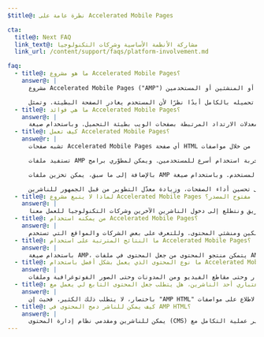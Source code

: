 ```yaml
---
$title@: نظرة عامة على Accelerated Mobile Pages

cta:
  title@: Next FAQ
  link_text@: مشاركة الأنظمة الأساسية وشركات التكنولوجيا
  link_url: /content/support/faqs/platform-involvement.md

faq:
  - title@: ما هو مشروع Accelerated Mobile Pages؟
    answer@: |
      مشروع Accelerated Mobile Pages (‏"AMP") عبارة عن مبادرة مفتوحة المصدر انبثقت عن مناشقات دارت بين الناشرين وشركات التكنولوجيا بشأن الحاجة إلى تحسين النظام العام لمحتوى الجوال للجميع -- سواءً من الناشرين أو الأنظمة الأساسية للمستهلكين أو المنشئين أو المستخدمين.

      في الوقت الحالي، نتوقع أن يصبح المحتوى سريع التحميل بدرجة فائقة مع سهولة استكشافه. وفي الواقع، يمكن أن يستغرق تحميل المحتوى عدة ثوانٍ، أو لا يتم تحميله بالكامل أبدًا نظرًا لأن المستخدم يغادر الصفحة البطيئة. وتمثل Accelerated Mobile Pages صفحات الويب المصممة للتحميل بشكل شبه فوري - وهي تعد خطوة باتجاه تحسين تجربة ويب الجوّال للجميع.
  - title@: ما هي فوائد Accelerated Mobile Pages؟
    answer@: |
      تحتل السرعة أهمية كبيرة ويعتبر البحث الفوري هو البحث المثالي. وقد أظهرت الأبحاث زيادة معدلات الارتداد المرتبطة بصفحات الويب بطيئة التحميل. وباستخدام صيغة AMP، يصبح استهلاك المزيد من المحتوى والتفاعل معه من جانب الأشخاص أكثر جاذبية إلى حد بعيد. ولكن لا يقتصر الأمر على السرعة والأداء وحدهما. فنحن نسعى أيضًا إلى تشجيع عملية التوزيع المحسّنة كي يتسنّى للناشرين الاستفادة من الآفاق المفتوحة على الويب لظهور المحتوى التابع لهم في كل مكان وبسرعة - عبر الأنظمة الأساسية والتطبيقات - وهذا بدوره يمكن أن يحقق المزيد من الأرباح من خلال الإعلانات والاشتراكات.
  - title@: كيف تعمل Accelerated Mobile Pages؟
    answe@r: |
      تشبه صفحات Accelerated Mobile Pages أي صفحة HTML أخرى، ولكنها تتميز بمجموعة محدودة من الوظائف التقنية المسموح بها والتي يتم تحديدها والتحكم فيها من خلال مواصفات AMP مفتوحة المصدر. وكما هو الحال مع جميع صفحات الويب، سيتم تحميل Accelerated Mobile Pages في أي عرض ويب حديث عبر متصفّح أو تطبيق.

      تستفيد ملفات AMP من المناهج التقنية والهندسية التي تعطي أولوية للسرعة لتقديم تجربة استخدام أسرع للمستخدمين. ويمكن لمطوّري برامج AMP استخدام مكتبة ثريّة ومتنامية لمكوّنات المويب التي تتيح إمكانية تضمين عناصر الوسائط المتعددة التفاعلية مثل الفيديو ومشاركات الشبكات الاجتماعية، أو عرض الإعلانات، أو جمع البيانات التحليلية. وليس الهدف من ذلك هو تجانس الطريقة التي يظهر بها المحتوى، ولكن الهدف هو بناء أساس تقني أكثر شيوعًا في ما بين الصفحات لزيادة سرعة أوقات التحميل.

      بالإضافة إلى ما سبق، يمكن تخزين ملفات AMP مؤقتًا في السحاب لتقليل الوقت اللازم لوصول المحتوى إلى جهاز الجوّال لدى المستخدم. وباستخدام صيغة AMP، يتمكن منتجو المحتوى من جعل المحتوى في ملفات AMP متاحًا للتخزين المؤقت من جانب الجهات الأخرى. وضمن هذا النوع من إطار العمل، يحتفظ الناشرون بالتحكم في المحتوى التابع لهم، ولكن الأنظمة الأساسية يمكنها تخزين المحتوى مؤقتًا أو نسخه للحصول على السرعة المثلى لعرضه للمستخدمين. ومن خلال Google، تم تقديم ذاكرة تخزين مؤقت يمكن لأي شخص استخدامها بدون تكلفة، وسيتم تخزين جميع صفحات AMP مؤقتًا عن طريق [ذاكرة التخزين المؤقت لصفحات AMP من Google](https://developers.google.com/amp/cache/). ويمكن للشركات الأخرى أيضًا تصميم ذاكرة تخزين مؤقت لصفحات AMP.

      وباختصار، يتمثل الهدف في أن الجمع بين الوظائف التقنية المحدودة ونظام توزيع يعتمد على التخزين المؤقت سيؤدي إلى تحسين أداء الصفحات، وزيادة معدّل التطوير من قبل الجمهور للناشرين.
  - title@: لماذا لا يتبع مشروع Accelerated Mobile Pages منهجًا مفتوح المصدر؟
    answer@: |
      تسعى الشركات المشاركة في هذا المشروع إلى تحسين أداء ويب الجوّال للجميع - وليس فقط لنظام أساسي واحد، أو مجموعة واحدة من التقنيات، أو مجموعة واحدة من الناشرين. ويؤدي جعل المشروع مفتوح المصدر إلى تمكين الأشخاص من مشاركة الأفكار والشفرات والمساهمة بها في زيادة سرعة ويب الجوّال. وما زلنا في أول الطريق ونتطلع إلى دخول الناشرين الآخرين وشركات التكنولوجيا للعمل معنا.
  - title@: من يمكنه استخدام Accelerated Mobile Pages؟
    answer@: |
      المشروع مفتوح لجميع العاملين في النظام العام - بما في ذلك الناشرون والأنظمة الأساسية للمستهلكين ومنشئي المحتوى. وللتعرف على بعض الشركات والمواقع التي تستخدم AMP، اتجه مباشرة إلى [صفحة Who](/who).
  - title@: ما النتائج المترتبة على استخدام Accelerated Mobile Pages؟
    answer@: |
      باستخدام صيغة AMP، يتمكن منتجو المحتوى من جعل المحتوى في ملفات AMP متاحًا للزحف والفهرسة والعرض (وفقًا لبروتوكول استبعاد برامج الروبوت) والتخزين المؤقت من جانب الجهات الأخرى.
  - title@: ما نوع المحتوى الذي يعمل بشكل أفضل باستخدام Accelerated Mobile Pages؟
    answer@: |
      يتمثل الهدف في تشغيل كل المحتوى المنشور، من الأخبار وحتى مقاطع الفيديو ومن المدونات وحتى الصور الفوتوغرافية وملفات GIF، وذلك باستخدام Accelerated Mobile Pages.
  - title@: باعتباري أحد الناشرين، هل يتطلب جعل المحتوى التابع لي يعمل مع Accelerated Mobile Pages المزيد من الإجراءات؟
    answer@: |
      باختصار، لا يتطلب ذلك الكثير. فحيث إن "AMP HTML" يتم إنشاؤه بالكامل من خلال تقنيات الويب الحالية، تنسخ عملية التطوير الإجراء الذي يستخدمه الناشرون حاليًا. ويمكن للناشرين الاطلاع على مواصفات AMP HTML على GitHub. وبالنسبة لأولئك الأشخاص المعتادين على العملية الحالية، لا نتوقع أن يحتاجوا لمعرفة الكثير.
  - title@: كيف يمكن للناشر دمج المحتوى في AMP HTML؟
    answer@: |
      يمكن للناشرين ومقدمي نظام إدارة المحتوى (CMS) تطوير عملية التكامل مع CMS لإنشاء محتوى AMP. وقد نشرت شركة Automattic فعلاً [مكوّن WordPress AMP الإضافي](https://wordpress.org/plugins/amp/) ونأمل أن تضيف جميع أنظمة إدارة المحتوى مزيدًا من الدعم لصفحات AMP HTML.
---
```


